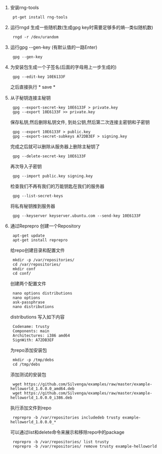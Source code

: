 1. 安装rng-tools
   ```
    pt-get install rng-tools
   ```
2. 运行rngd 生成一些随机数(生成gpg key时需要足够多的熵--类似随机数)
   ```
    rngd -r /dev/urandom
   ```
3. 运行gpg --gen-key (有默认值的一路Enter)
   ```
    gpg --gen-key
   ```
4. 为安装包生成一个子签名(后面的字母用上一步生成的)
   ```
    gpg --edit-key 10E6133F
   ```
   之后直接执行 * save *

5. 从子秘钥连接主秘钥
   ```
    gpg --export-secret-key 10E6133F > private.key
    gpg --export 10E6133F >> private.key
   ```
   保存私钥,然后删除私钥文件, 到处公钥,然后第二次连接主密钥和子密钥
   ```
    gpg --export 10E6133F > public.key
    gpg --export-secret-subkeys A72DB3EF > signing.key
   ```
   完成之后就可以删除从服务器上删除主秘钥了
   ```
    gpg --delete-secret-key 10E6133F
   ```
   再次导入子密钥
   ```
    gpg --import public.key signing.key
   ```
   检查我们不再有我们的万能钥匙在我们的服务器
   ```
    gpg --list-secret-keys
   ```
   将私有秘钥推到服务器
   ```
    gpg --keyserver keyserver.ubuntu.com --send-key 10E6133F
   ```
6. 通过Reprepro 创建一个Repository
   ```
    apt-get update
    apt-get install reprepro
   ```
   给repo创建目录和配置文件
   ```
    mkdir -p /var/repositories/
    cd /var/repositories/
    mkdir conf
    cd conf/
   ```
   创建两个配置文件
   ```
    nano options distributions
    nano options
    ask-passphrase
    nano distributions
   ```
   distributions 写入如下内容
   ```
    Codename: trusty
    Components: main
    Architectures: i386 amd64
    SignWith: A72DB3EF
   ```
   为repo添加安装包
   ```
    mkdir -p /tmp/debs
    cd /tmp/debs
   ```
   添加测试的安装包
   ```
    wget https://github.com/Silvenga/examples/raw/master/example-helloworld_1.0.0.0_amd64.deb
    wget https://github.com/Silvenga/examples/raw/master/example-helloworld_1.0.0.0_i386.deb
   ```
   执行添加文件到repo
   ```
    reprepro -b /var/repositories includedeb trusty example-helloworld_1.0.0.0_*
   ```
   可以通过list和delete命令来展示和移除repo中的package
   ```
    reprepro -b /var/repositories/ list trusty
    reprepro -b /var/repositories/ remove trusty example-helloworld
   ```
